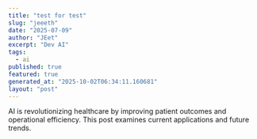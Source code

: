 ```yaml
---
title: "test for test"
slug: "jeeeth"
date: "2025-07-09"
author: "JEet"
excerpt: "Dev AI"
tags:
  - ai
published: true
featured: true
generated_at: "2025-10-02T06:34:11.160681"
layout: "post"
---
```


AI is revolutionizing healthcare by improving patient outcomes and operational efficiency. This post examines current applications and future trends.